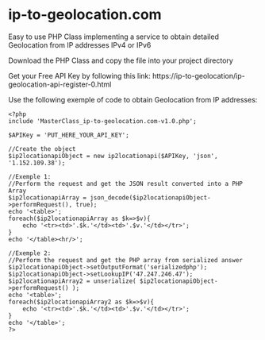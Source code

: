 # ip-to-geolocation.com

Easy to use PHP Class implementing a service to obtain detailed Geolocation from IP addresses IPv4 or IPv6

Download the PHP Class and copy the file into your project directory

Get your Free API Key by following this link: https://ip-to-geolocation/ip-geolocation-api-register-0.html

Use the following exemple of code to obtain Geolocation from IP addresses:

```
<?php 
include 'MasterClass_ip-to-geolocation.com-v1.0.php';

$APIKey = 'PUT_HERE_YOUR_API_KEY';

//Create the object
$ip2locationapiObject = new ip2locationapi($APIKey, 'json', '1.152.109.38');

//Exemple 1:
//Perform the request and get the JSON result converted into a PHP Array
$ip2locationapiArray = json_decode($ip2locationapiObject->performRequest(), true);
echo '<table>';
foreach($ip2locationapiArray as $k=>$v){
	echo '<tr><td>'.$k.'</td><td>'.$v.'</td></tr>';
}
echo '</table><hr/>';

//Exemple 2:
//Perform the request and get the PHP array from serialized answer
$ip2locationapiObject->setOutputFormat('serializedphp');
$ip2locationapiObject->setLookupIP('47.247.246.47');
$ip2locationapiArray2 = unserialize( $ip2locationapiObject->performRequest() );
echo '<table>';
foreach($ip2locationapiArray2 as $k=>$v){
	echo '<tr><td>'.$k.'</td><td>'.$v.'</td></tr>';
}
echo '</table>';
?>
```
